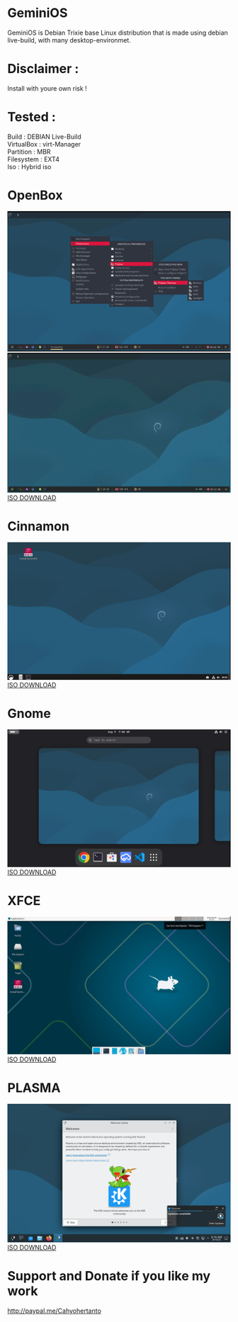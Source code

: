 # GeminiOS
GeminiOS is Debian Trixie base Linux distribution that is made using debian live-build, with many desktop-environmet.

# Disclaimer :
Install with youre own risk !

# Tested :
Build : DEBIAN Live-Build </br>
VirtualBox : virt-Manager </br>
Partition : MBR </br>
Filesystem : EXT4 </br>
Iso : Hybrid iso


# OpenBox
![Openbox](https://github.com/Kecubunk/Kecubunk.github.io/blob/master/images/1.png)
![](https://github.com/Kecubunk/Kecubunk.github.io/blob/master/images/openbox.gif)
[ISO DOWNLOAD](https://drive.google.com/file/d/1nj0L1n_xHsaP3h7NCzl7ZhoofAF3xYtg/view?usp=drive_link)

# Cinnamon
![Cinnamon](https://github.com/Kecubunk/Kecubunk.github.io/blob/master/images/3.png)
[ISO DOWNLOAD](https://drive.google.com/file/d/1Td-pTpxnINfEy6tqgXmjNiUe6nSkQx-5/view?usp=drive_link)

# Gnome
![Gnome](https://github.com/Kecubunk/Kecubunk.github.io/blob/master/images/4.png)
[ISO DOWNLOAD](https://drive.google.com/file/d/1dCDNX8LFxkFZlz_HlrDXlkqEm5JjDGke/view?usp=drive_link)

# XFCE
![XFCE](https://github.com/Kecubunk/Kecubunk.github.io/blob/master/images/5.png)
[ISO DOWNLOAD](https://drive.google.com/file/d/14Cjb8grQ9YKRBz8AekVUHvrffA03hw-Z/view?usp=drive_link)

# PLASMA
![PLASMA](https://github.com/Kecubunk/Kecubunk.github.io/blob/master/images/7.png)
[ISO DOWNLOAD](https://drive.google.com/file/d/1HUq6I0LClr4XX5V0hOsi1mCwVTYGL6Vn/view?usp=drive_link)


# Support and Donate if you like my work
http://paypal.me/Cahyohertanto
